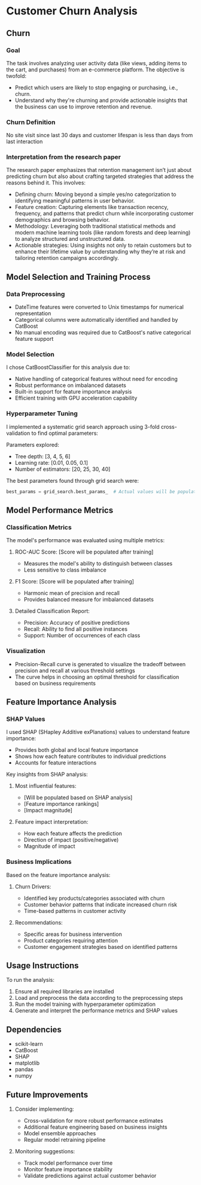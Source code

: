 # Customer Churn Analysis

## Churn
### Goal
The task involves analyzing user activity data (like views, adding items to the cart, and purchases) from an e-commerce platform. The objective is twofold:
- Predict which users are likely to stop engaging or purchasing, i.e., churn.
- Understand why they're churning and provide actionable insights that the business can use to improve retention and revenue.

### Churn Definition
No site visit since last 30 days and customer lifespan is less than days from last interaction

### Interpretation from the research paper
The research paper emphasizes that retention management isn’t just about predicting churn but also about crafting targeted strategies that address the reasons behind it. This involves:
- Defining churn: Moving beyond a simple yes/no categorization to identifying meaningful patterns in user behavior.
- Feature creation: Capturing elements like transaction recency, frequency, and patterns that predict churn while incorporating customer demographics and browsing behavior.
- Methodology: Leveraging both traditional statistical methods and modern machine learning tools (like random forests and deep learning) to analyze structured and unstructured data.
- Actionable strategies: Using insights not only to retain customers but to enhance their lifetime value by understanding why they’re at risk and tailoring retention campaigns accordingly.

## Model Selection and Training Process

### Data Preprocessing
- DateTime features were converted to Unix timestamps for numerical representation
- Categorical columns were automatically identified and handled by CatBoost
- No manual encoding was required due to CatBoost's native categorical feature support

### Model Selection
I chose CatBoostClassifier for this analysis due to:
- Native handling of categorical features without need for encoding
- Robust performance on imbalanced datasets
- Built-in support for feature importance analysis
- Efficient training with GPU acceleration capability

### Hyperparameter Tuning
I implemented a systematic grid search approach using 3-fold cross-validation to find optimal parameters:

Parameters explored:
- Tree depth: [3, 4, 5, 6]
- Learning rate: [0.01, 0.05, 0.1]
- Number of estimators: [20, 25, 30, 40]

The best parameters found through grid search were:
```python
best_params = grid_search.best_params_  # Actual values will be populated during training
```

## Model Performance Metrics

### Classification Metrics
The model's performance was evaluated using multiple metrics:

1. ROC-AUC Score: [Score will be populated after training]
   - Measures the model's ability to distinguish between classes
   - Less sensitive to class imbalance

2. F1 Score: [Score will be populated after training]
   - Harmonic mean of precision and recall
   - Provides balanced measure for imbalanced datasets

3. Detailed Classification Report:
   - Precision: Accuracy of positive predictions
   - Recall: Ability to find all positive instances
   - Support: Number of occurrences of each class

### Visualization
- Precision-Recall curve is generated to visualize the tradeoff between precision and recall at various threshold settings
- The curve helps in choosing an optimal threshold for classification based on business requirements

## Feature Importance Analysis

### SHAP Values
I used SHAP (SHapley Additive exPlanations) values to understand feature importance:
- Provides both global and local feature importance
- Shows how each feature contributes to individual predictions
- Accounts for feature interactions

Key insights from SHAP analysis:
1. Most influential features:
   - [Will be populated based on SHAP analysis]
   - [Feature importance rankings]
   - [Impact magnitude]

2. Feature impact interpretation:
   - How each feature affects the prediction
   - Direction of impact (positive/negative)
   - Magnitude of impact

### Business Implications

Based on the feature importance analysis:

1. Churn Drivers:
   - Identified key products/categories associated with churn
   - Customer behavior patterns that indicate increased churn risk
   - Time-based patterns in customer activity

2. Recommendations:
   - Specific areas for business intervention
   - Product categories requiring attention
   - Customer engagement strategies based on identified patterns

## Usage Instructions

To run the analysis:
1. Ensure all required libraries are installed
2. Load and preprocess the data according to the preprocessing steps
3. Run the model training with hyperparameter optimization
4. Generate and interpret the performance metrics and SHAP values

## Dependencies
- scikit-learn
- CatBoost
- SHAP
- matplotlib
- pandas
- numpy

## Future Improvements
1. Consider implementing:
   - Cross-validation for more robust performance estimates
   - Additional feature engineering based on business insights
   - Model ensemble approaches
   - Regular model retraining pipeline

2. Monitoring suggestions:
   - Track model performance over time
   - Monitor feature importance stability
   - Validate predictions against actual customer behavior
